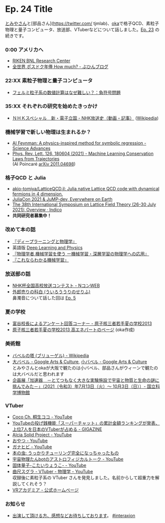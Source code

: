 # Ep. 24 Title

[とみやさん](https://twitter.com/TomiyaAkio)と[部品さん](https://twitter.com/
tjmlab)、[oka](https://twitter.com/nowohyeah)で格子QCD、素粒子物理と量子コンピュータ、放送部、VTuberなどについて話しました。[Ep. 23](https://interaxion-podcast.github.io/23) の続きです。

### 0:00 アメリカへ

- [RIKEN BNL Research Center](https://www.bnl.gov/riken/)
- [全世界 ポスドク年俸 How much? - ぶひんブログ](https://buhin-blog.blogspot.com/2018/04/how-much.html)

### 22:XX 素粒子物理と量子コンピュータ

- [フェルミ粒子系の数値計算はなぜ難しい？：負符号問題](https://doi.org/10.11316/butsuri.71.9_594_1)

### 35:XX それぞれの研究を始めたきっかけ

- [ＮＨＫスペシャル　新・電子立国 - NHK放送史（動画・記事）](https://www2.nhk.or.jp/archives/tv60bin/detail/index.cgi?das_id=D0009040317_00000) ([Wikipedia](https://ja.wikipedia.org/wiki/%E6%96%B0%E3%83%BB%E9%9B%BB%E5%AD%90%E7%AB%8B%E5%9B%BD))

### 機械学習で新しい物理は生まれるか？

- [AI Feynman: A physics-inspired method for symbolic regression - Science Advances](https://advances.sciencemag.org/content/6/16/eaay2631)
- [Phys. Rev. Lett. 126, 180604 (2021) - Machine Learning Conservation Laws from Trajectories](https://journals.aps.org/prl/abstract/10.1103/PhysRevLett.126.180604)  
  (AI Poincaré [arXiv 2011.04698](https://arxiv.org/abs/2011.04698))

### 格子QCD と Julia

- [akio-tomiya/LatticeQCD.jl: Julia native Lattice QCD code with dynamical fermions in 4 dimension.](https://github.com/akio-tomiya/LatticeQCD.jl)
- [JuliaCon 2021 & JuMP-dev, Everywhere on Earth](https://juliacon.org/2021/)
- [The 38th International Symposium on Lattice Field Theory (26-30 July 2021): Overview · Indico](https://indico.cern.ch/event/1006302/)
- **共同研究者募集中！**

### 改めて本の話

- [『ディープラーニングと物理学』](https://amzn.to/3rISRqe)
- 英語版 [Deep Learning and Physics](https://amzn.to/3jTBNKE)
- [『物理学者,機械学習を使う ー機械学習・深層学習の物理学への応用』](https://amzn.to/3fYjZx4)
- [『これならわかる機械学習』](https://amzn.to/3C2avdd)

### 放送部の話

- [NHK杯全国高校放送コンテスト - NコンWEB](https://www.nhk.or.jp/event/n-con/hs/)
- [外郎売りの科白 (ういろううりのせりふ)](http://can-chan.com/kotoba/uirouuri-bidaku.html)  
  鼻濁音について話した回は [Ep. 5](https://interaxion-podcast.github.io/5)

### 夏の学校

- [富谷校長によるアンケート回答コーナー - 原子核三者若手夏の学校2013](https://sites.google.com/a/hetmail.phys.sci.osaka-u.ac.jp/natsunogakkou2013/enquete)
- [原子核三者若手夏の学校2013 高エネパートのページ](http://www-sk.icrr.u-tokyo.ac.jp/~oka_s/ss2013/index.html) (oka作成)

### 美術館

- [バベルの塔 (ブリューゲル) - Wikipedia](https://ja.wikipedia.org/wiki/%E3%83%90%E3%83%99%E3%83%AB%E3%81%AE%E5%A1%94_(%E3%83%96%E3%83%AA%E3%83%A5%E3%83%BC%E3%82%B2%E3%83%AB))
- [大バベル - Google Arts & Culture](https://g.co/arts/dG4zLMFzf81g1RbW8), [小バベル - Google Arts & Culture](https://g.co/arts/FeDmzKf97r6NE3W78)  
  とみやさんとokaが大阪で観たのは小バベル、部品さんがウィーンで観たのは大バベルだと思われます
- [企画展「加速器　－とてつもなく大きな実験施設で宇宙と物質と生命の謎に挑んでみた－」（2021（令和3）年7月13日（火）～ 10月3日（日））- 国立科学博物館](https://www.kahaku.go.jp/event/2021/07accelerator/)

### VTuber

- [Coco Ch. 桐生ココ - YouTube](https://www.youtube.com/channel/UCS9uQI-jC3DE0L4IpXyvr6w)
- [YouTubeの投げ銭機能「スーパーチャット」の累計金額ランキングが発表、上位7人を日本のVTuberが占める - GIGAZINE](https://gigazine.net/news/20200824-youtube-superchat-runking/)
- [AIcia Solid Project - YouTube](https://www.youtube.com/channel/UC2lJYodMaAfFeFQrGUwhlaQ)
- [おやつ - YouTube](https://www.youtube.com/channel/UC2-hRIDWzqAnTjOxdLDmhCA)
- [ガナヒビ - YouTube](https://www.youtube.com/channel/UCcK1-12rqNRuOCcuvF-rY1w)
- [本の虫: うっかりチューリング完全になっちゃったもの](https://cpplover.blogspot.com/2013/10/blog-post_20.html)
- [宇宙物理たんbotのアストロフィジカルトーク - YouTube](https://www.youtube.com/channel/UCiJs55TAqhMfj-H-BA5RwxA)
- [固体量子-こたいりょうこ- - YouTube](https://www.youtube.com/channel/UC29mFGKxSkn0lrj03_xyrHg/)
- [曲尺スグラ - VTuber - 物理学 - YouTube](https://www.youtube.com/channel/UCJ-DnyZysht95dR9x1gvo9A)  
  収録後に素粒子系の VTuber さんを発見しました。名前からして超重力を解説してくれそう？
- [VRアカデミア - 公式ホームページ](https://sites.google.com/view/vr-academia)

### お知らせ

- [出演して頂ける方、感想などお待ちしております](https://interaxion-podcast.github.io/feedback/)。 [#interaxion](https://twitter.com/hashtag/interaxion)
